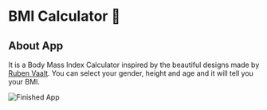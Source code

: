 # BMI Calculator 💪


## About App

It is a Body Mass Index Calculator inspired by the beautiful designs made by [Ruben Vaalt](https://dribbble.com/shots/4585382-Simple-BMI-Calculator). 
You can select your gender, height and age and it will tell you your BMI.

![Finished App](https://github.com/londonappbrewery/Images/blob/master/bmi-calc-demo.gif)
